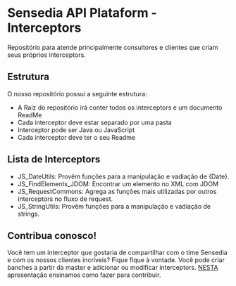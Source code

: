 # Sensedia API Plataform - Interceptors
Repositório para atende principalmente consultores e clientes que criam seus próprios interceptors.

## Estrutura
O nosso repositório possui a seguinte estrutura:
  - A Raíz do repositório irá conter todos os interceptors e um documento ReadMe
  - Cada interceptor deve estar separado por uma pasta
  - Interceptor pode ser Java ou JavaScript
  - Cada interceptor deve ter o seu Readme

## Lista de Interceptors
  - JS_DateUtils: Provêm funções para a manipulação e vadiação de {Date}.
  - JS_FindElements_JDOM: Encontrar um elemento no XML com JDOM
  - JS_RequestCommons: Agrega as funções mais utilizadas por outros interceptors no fluxo de request.
  - JS_StringUtils: Provêm funções para a manipulação e vadiação de strings.

 

## Contribua conosco!
Você tem um interceptor que gostaria de compartilhar com o time Sensedia e com os nossos clientes incríveis? Fique fique à vontade. Você pode criar banches a partir da master e adicionar ou modificar interceptors.
[NESTA](https://drive.google.com/open?id=16PXwPo7B5FQ1cUdR5bLFTwBAVNzORpGM)  apresentação ensinamos como fazer para contribuir. 

